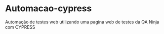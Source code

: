 # Automacao-cypress

Automação de testes web utilizando uma pagina web de testes da QA Ninja com CYPRESS
